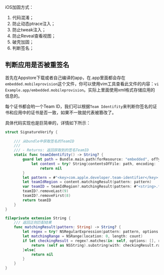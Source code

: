 iOS加固方式：

1. 代码混淆；
2. 防止动态ptrace注入；
3. 防止tweak注入；
4. 防止Reveal查看视图；
5. 破壳加固；
6. 判断签名；



## 判断应用是否被重签名

首先在Appstore下载或者自己编译的app，在.app里面都会存在`embedded.mobileprovision`这个文件，你可以使用vim工具查看此文件的内容：`vi Example.app/embedded.mobileprovision`。实际上里面使用xml格式存储应用的信息的。

每个证书都会哟一个Team ID，我们可以根据`Team Identifity`来判断你签名的证书和应用中的证书是否一致，如果不一致就代表被篡改了。

具体代码实现也是巨简单的，详情如下所示：

```swift
struct SignatureVerify {
    
    /// 从bundle中获取签名的TeamID
    ///
    /// - Returns: 返回获取到的签名TeamID
    static func teamIdentifity() -> String? {
        guard let path = Bundle.main.path(forResource: "embedded", ofType: "mobileprovision"),
            let content = try? String(contentsOfFile: path, encoding: .ascii) else {
                return nil
        }
        let pattern = #"<key>com.apple.developer.team-identifier</key>[\w\W]*?</string>"#
        let teamIdRegion = content.matchingResult(pattern: pattern)
        var teamID = teamIdRegion?.matchingResult(pattern: #"<string>.*?</string>"#)
        teamID?.removeLast(9)
        teamID?.removeFirst(8)
        return teamID
    }
}

fileprivate extension String {
    /// 返回正则匹配结果
    func matchingResult(pattern: String) -> String? {
        let regex = try? NSRegularExpression(pattern: pattern, options: [])
        let matchingRange = NSRange(location: 0, length: count)
        if let checkingResult = regex?.matches(in: self, options: [], range: matchingRange).first {
            return (self as NSString).substring(with: checkingResult.range)
        }else{
            return nil
        }
    }
}	
```



